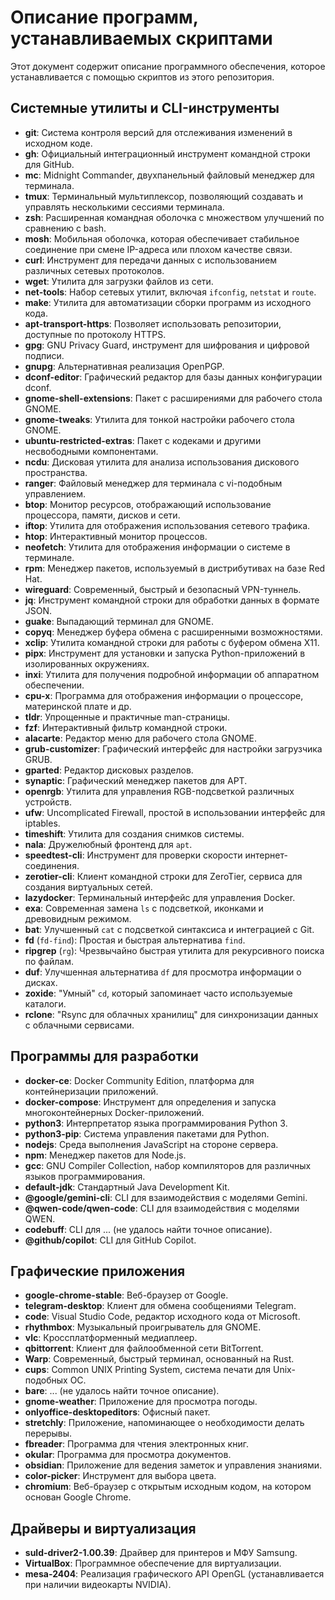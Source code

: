 # Описание программ, устанавливаемых скриптами

Этот документ содержит описание программного обеспечения, которое устанавливается с помощью скриптов из этого репозитория.

## Системные утилиты и CLI-инструменты

*   **git**: Система контроля версий для отслеживания изменений в исходном коде.
*   **gh**: Официальный интеграционный инструмент командной строки для GitHub.
*   **mc**: Midnight Commander, двухпанельный файловый менеджер для терминала.
*   **tmux**: Терминальный мультиплексор, позволяющий создавать и управлять несколькими сессиями терминала.
*   **zsh**: Расширенная командная оболочка с множеством улучшений по сравнению с bash.
*   **mosh**: Мобильная оболочка, которая обеспечивает стабильное соединение при смене IP-адреса или плохом качестве связи.
*   **curl**: Инструмент для передачи данных с использованием различных сетевых протоколов.
*   **wget**: Утилита для загрузки файлов из сети.
*   **net-tools**: Набор сетевых утилит, включая `ifconfig`, `netstat` и `route`.
*   **make**: Утилита для автоматизации сборки программ из исходного кода.
*   **apt-transport-https**: Позволяет использовать репозитории, доступные по протоколу HTTPS.
*   **gpg**: GNU Privacy Guard, инструмент для шифрования и цифровой подписи.
*   **gnupg**: Альтернативная реализация OpenPGP.
*   **dconf-editor**: Графический редактор для базы данных конфигурации dconf.
*   **gnome-shell-extensions**: Пакет с расширениями для рабочего стола GNOME.
*   **gnome-tweaks**: Утилита для тонкой настройки рабочего стола GNOME.
*   **ubuntu-restricted-extras**: Пакет с кодеками и другими несвободными компонентами.
*   **ncdu**: Дисковая утилита для анализа использования дискового пространства.
*   **ranger**: Файловый менеджер для терминала с vi-подобным управлением.
*   **btop**: Монитор ресурсов, отображающий использование процессора, памяти, дисков и сети.
*   **iftop**: Утилита для отображения использования сетевого трафика.
*   **htop**: Интерактивный монитор процессов.
*   **neofetch**: Утилита для отображения информации о системе в терминале.
*   **rpm**: Менеджер пакетов, используемый в дистрибутивах на базе Red Hat.
*   **wireguard**: Современный, быстрый и безопасный VPN-туннель.
*   **jq**: Инструмент командной строки для обработки данных в формате JSON.
*   **guake**: Выпадающий терминал для GNOME.
*   **copyq**: Менеджер буфера обмена с расширенными возможностями.
*   **xclip**: Утилита командной строки для работы с буфером обмена X11.
*   **pipx**: Инструмент для установки и запуска Python-приложений в изолированных окружениях.
*   **inxi**: Утилита для получения подробной информации об аппаратном обеспечении.
*   **cpu-x**: Программа для отображения информации о процессоре, материнской плате и др.
*   **tldr**: Упрощенные и практичные man-страницы.
*   **fzf**: Интерактивный фильтр командной строки.
*   **alacarte**: Редактор меню для рабочего стола GNOME.
*   **grub-customizer**: Графический интерфейс для настройки загрузчика GRUB.
*   **gparted**: Редактор дисковых разделов.
*   **synaptic**: Графический менеджер пакетов для APT.
*   **openrgb**: Утилита для управления RGB-подсветкой различных устройств.
*   **ufw**: Uncomplicated Firewall, простой в использовании интерфейс для iptables.
*   **timeshift**: Утилита для создания снимков системы.
*   **nala**: Дружелюбный фронтенд для `apt`.
*   **speedtest-cli**: Инструмент для проверки скорости интернет-соединения.
*   **zerotier-cli**: Клиент командной строки для ZeroTier, сервиса для создания виртуальных сетей.
*   **lazydocker**: Терминальный интерфейс для управления Docker.
*   **exa**: Современная замена `ls` с подсветкой, иконками и древовидным режимом.
*   **bat**: Улучшенный `cat` с подсветкой синтаксиса и интеграцией с Git.
*   **fd** (`fd-find`): Простая и быстрая альтернатива `find`.
*   **ripgrep** (`rg`): Чрезвычайно быстрая утилита для рекурсивного поиска по файлам.
*   **duf**: Улучшенная альтернатива `df` для просмотра информации о дисках.
*   **zoxide**: "Умный" `cd`, который запоминает часто используемые каталоги.
*   **rclone**: "Rsync для облачных хранилищ" для синхронизации данных с облачными сервисами.

## Программы для разработки

*   **docker-ce**: Docker Community Edition, платформа для контейнеризации приложений.
*   **docker-compose**: Инструмент для определения и запуска многоконтейнерных Docker-приложений.
*   **python3**: Интерпретатор языка программирования Python 3.
*   **python3-pip**: Система управления пакетами для Python.
*   **nodejs**: Среда выполнения JavaScript на стороне сервера.
*   **npm**: Менеджер пакетов для Node.js.
*   **gcc**: GNU Compiler Collection, набор компиляторов для различных языков программирования.
*   **default-jdk**: Стандартный Java Development Kit.
*   **@google/gemini-cli**: CLI для взаимодействия с моделями Gemini.
*   **@qwen-code/qwen-code**: CLI для взаимодействия с моделями QWEN.
*   **codebuff**: CLI для ... (не удалось найти точное описание).
*   **@github/copilot**: CLI для GitHub Copilot.

## Графические приложения

*   **google-chrome-stable**: Веб-браузер от Google.
*   **telegram-desktop**: Клиент для обмена сообщениями Telegram.
*   **code**: Visual Studio Code, редактор исходного кода от Microsoft.
*   **rhythmbox**: Музыкальный проигрыватель для GNOME.
*   **vlc**: Кроссплатформенный медиаплеер.
*   **qbittorrent**: Клиент для файлообменной сети BitTorrent.
*   **Warp**: Современный, быстрый терминал, основанный на Rust.
*   **cups**: Common UNIX Printing System, система печати для Unix-подобных ОС.
*   **bare**: ... (не удалось найти точное описание).
*   **gnome-weather**: Приложение для просмотра погоды.
*   **onlyoffice-desktopeditors**: Офисный пакет.
*   **stretchly**: Приложение, напоминающее о необходимости делать перерывы.
*   **fbreader**: Программа для чтения электронных книг.
*   **okular**: Программа для просмотра документов.
*   **obsidian**: Приложение для ведения заметок и управления знаниями.
*   **color-picker**: Инструмент для выбора цвета.
*   **chromium**: Веб-браузер с открытым исходным кодом, на котором основан Google Chrome.

## Драйверы и виртуализация

*   **suld-driver2-1.00.39**: Драйвер для принтеров и МФУ Samsung.
*   **VirtualBox**: Программное обеспечение для виртуализации.
*   **mesa-2404**: Реализация графического API OpenGL (устанавливается при наличии видеокарты NVIDIA).